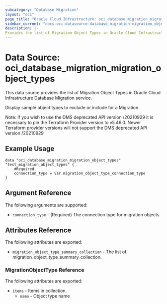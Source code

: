 ```yaml
---
subcategory: "Database Migration"
layout: "oci"
page_title: "Oracle Cloud Infrastructure: oci_database_migration_migration_object_types"
sidebar_current: "docs-oci-datasource-database_migration-migration_object_types"
description: |-
Provides the list of Migration Object Types in Oracle Cloud Infrastructure Database Migration service
---
```


# Data Source: oci_database_migration_migration_object_types
This data source provides the list of Migration Object Types in Oracle Cloud Infrastructure Database Migration service.

Display sample object types to exclude or include for a Migration.

Note: If you wish to use the DMS deprecated API version /20210929 it is necessary to pin the Terraform Provider version to v5.46.0. Newer Terraform provider versions will not support the DMS deprecated API version /20210929


## Example Usage

```hcl
data "oci_database_migration_migration_object_types" "test_migration_object_types" {
	#Required
	connection_type = var.migration_object_type_connection_type
}
```

## Argument Reference

The following arguments are supported:

* `connection_type` - (Required) The connection type for migration objects.


## Attributes Reference

The following attributes are exported:

* `migration_object_type_summary_collection` - The list of migration_object_type_summary_collection.

### MigrationObjectType Reference

The following attributes are exported:

* `items` - Items in collection.
    * `name` - Object type name
